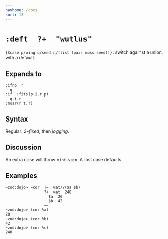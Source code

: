 ```yaml
---
navhome: /docs
sort: 13
---
```


# `:deft  ?+  "wutlus"`

`{$case p/wing q/seed r/(list (pair moss seed))}`: switch against 
a union, with a default.

## Expands to

```
:ifno  r
  q
:if  :fits(p.i.r p)
  q.i.r
:moar(r t.r)
```

## Syntax

Regular: *2-fixed*, then *jogging*.

## Discussion

An extra case will throw `mint-vain`.  A lost case defaults.

## Examples

```
~zod:dojo> =cor  |=  vat/?($a $b)
                 ?+  vat  240
                   $a  20
                   $b  42
                 ==
~zod:dojo> (cor %a)
20
~zod:dojo> (cor %b)
42
~zod:dojo> (cor %c)
240
```
